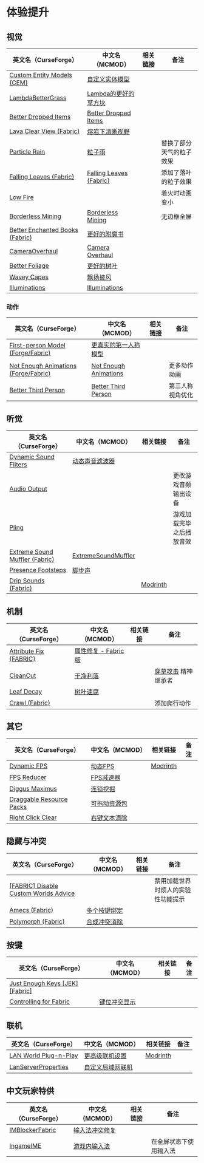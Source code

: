 # 体验提升

## 视觉

| 英文名（CurseForge）                                                                                   | 中文名（MCMOD）                                                 | 相关链接 | 备注                     |
| ------------------------------------------------------------------------------------------------------ | --------------------------------------------------------------- | -------- | ------------------------ |
| [Custom Entity Models (CEM)](https://www.curseforge.com/minecraft/mc-mods/custom-entity-models-cem)    | [自定义实体模型](https://www.mcmod.cn/class/4138.html)          |          |                          |
| [LambdaBetterGrass](https://www.curseforge.com/minecraft/mc-mods/lambdabettergrass)                    | [Lambda的更好的草方块](https://www.mcmod.cn/class/4238.html)    |          |                          |
| [Better Dropped Items](https://www.curseforge.com/minecraft/mc-mods/better-dropped-items)              | [Better Dropped Items](https://www.mcmod.cn/class/2544.html)    |          |                          |
| [Lava Clear View (Fabric)](https://www.curseforge.com/minecraft/mc-mods/lava-clear-view-fabric)        | [熔岩下清晰视野](https://www.mcmod.cn/class/5080.html)          |          |                          |
| [Particle Rain](https://www.curseforge.com/minecraft/mc-mods/particle-rain)                            | [粒子雨](https://www.mcmod.cn/class/4897.html)                  |          | 替换了部分天气的粒子效果 |
| [Falling Leaves (Fabric)](https://www.curseforge.com/minecraft/mc-mods/falling-leaves-fabric)          | [Falling Leaves (Fabric)](https://www.mcmod.cn/class/4421.html) |          | 添加了落叶的粒子效果     |
| [Low Fire](https://www.curseforge.com/minecraft/mc-mods/low-fire)                                      |                                                                 |          | 着火时动画变小           |
| [Borderless Mining](https://www.curseforge.com/minecraft/mc-mods/borderless-mining)                    | [Borderless Mining](https://www.mcmod.cn/class/5388.html)       |          | 无边框全屏               |
| [Better Enchanted Books (Fabric)](https://www.curseforge.com/minecraft/mc-mods/better-enchanted-books) | [更好的附魔书](https://www.mcmod.cn/class/4331.html)            |          |                          |
| [CameraOverhaul](https://www.curseforge.com/minecraft/mc-mods/cameraoverhaul)                          | [Camera Overhaul](https://www.mcmod.cn/class/5371.html)         |          |                          |
| [Better Foliage](https://www.curseforge.com/minecraft/mc-mods/better-foliage)                          | [更好的树叶](https://www.mcmod.cn/class/1128.html)              |          |                          |
| [Wavey Capes](https://www.curseforge.com/minecraft/mc-mods/waveycapes)                                 | [飘扬披风](https://www.mcmod.cn/class/4617.html)                |          |                          |
| [Illuminations](https://www.curseforge.com/minecraft/mc-mods/illuminations)                            | [Illuminations](https://www.mcmod.cn/class/1677.html)           |          |                          |

### 动作

| 英文名（CurseForge）                                                                                       | 中文名（MCMOD）                                               | 相关链接 | 备注             |
| ---------------------------------------------------------------------------------------------------------- | ------------------------------------------------------------- | -------- | ---------------- |
| [First-person Model (Forge/Fabric)](https://www.curseforge.com/minecraft/mc-mods/first-person-model)       | [更真实的第一人称模型](https://www.mcmod.cn/class/4391.html)  |          |                  |
| [Not Enough Animations (Forge/Fabric)](https://www.curseforge.com/minecraft/mc-mods/not-enough-animations) | [Not Enough Animations](https://www.mcmod.cn/class/4378.html) |          | 更多动作动画     |
| [Better Third Person](https://www.curseforge.com/minecraft/mc-mods/better-third-person)                    | [Better Third Person](https://www.mcmod.cn/class/3492.html)   |          | 第三人称视角优化 |

## 听觉

| 英文名（CurseForge）                                                                                        | 中文名（MCMOD）                                             | 相关链接                                                   | 备注                     |
| ----------------------------------------------------------------------------------------------------------- | ----------------------------------------------------------- | ---------------------------------------------------------- | ------------------------ |
| [Dynamic Sound Filters](https://www.curseforge.com/minecraft/mc-mods/dynamic-sound-filters)                 | [动态声音滤波器](https://www.mcmod.cn/class/3541.html)      |                                                            |                          |
| [Audio Output](https://www.curseforge.com/minecraft/mc-mods/audio-output)                                   |                                                             |                                                            | 更改游戏音频输出设备     |
| [Pling](https://www.curseforge.com/minecraft/mc-mods/pling)                                                 |                                                             |                                                            | 游戏加载完毕之后播放音效 |
| [Extreme Sound Muffler (Fabric)](https://www.curseforge.com/minecraft/mc-mods/extreme-sound-muffler-fabric) | [ExtremeSoundMuffler](https://www.mcmod.cn/class/5533.html) |                                                            |                          |
| [Presence Footsteps](https://www.curseforge.com/minecraft/mc-mods/presence-footsteps)                       | [脚步声](https://www.mcmod.cn/class/4753.html)              |                                                            |                          |
| [Drip Sounds (Fabric)](https://www.curseforge.com/minecraft/mc-mods/dripsounds-fabric)                      |                                                             | [Modrinth](https://www.modrinth.com/mod/dripsounds-fabric) |                          |

## 机制

| 英文名（CurseForge）                                                             | 中文名（MCMOD）                                             | 相关链接 | 备注                                                        |
| -------------------------------------------------------------------------------- | ----------------------------------------------------------- | -------- | ----------------------------------------------------------- |
| [Attribute Fix {FABRIC}](https://www.curseforge.com/minecraft/mc-mods/attribute) | [属性修复 - Fabric版](https://www.mcmod.cn/class/3225.html) |          |                                                             |
| [CleanCut](https://www.curseforge.com/minecraft/mc-mods/cleancut)                | [干净利落](https://www.mcmod.cn/class/3455.html)            |          | [穿草攻击](https://www.mcmod.cn/class/1465.html) 精神继承者 |
| [Leaf Decay](https://www.curseforge.com/minecraft/mc-mods/leaf-decay)            | [树叶速腐](https://www.mcmod.cn/class/3078.html)            |          |                                                             |
| [Crawl (Fabric)](https://www.curseforge.com/minecraft/mc-mods/crawl)             |                                                             |          | 添加爬行动作                                                |

## 其它

| 英文名（CurseForge）                                                                              | 中文名（MCMOD）                                      | 相关链接                                             | 备注 |
| ------------------------------------------------------------------------------------------------- | ---------------------------------------------------- | ---------------------------------------------------- | ---- |
| [Dynamic FPS](https://www.curseforge.com/minecraft/mc-mods/dynamic-fps)                           | [动态FPS](https://www.mcmod.cn/class/3074.html)      | [Modrinth](https://www.modrinth.com/mod/dynamic-fps) |      |
| [FPS Reducer](https://www.curseforge.com/minecraft/mc-mods/fps-reducer)                           | [FPS减速器](https://www.mcmod.cn/class/1815.html)    |                                                      |      |
| [Diggus Maximus](https://www.curseforge.com/minecraft/mc-mods/diggus-maximus)                     | [连锁挖掘](https://www.mcmod.cn/class/3080.html)     |                                                      |      |
| [Draggable Resource Packs](https://www.curseforge.com/minecraft/mc-mods/draggable-resource-packs) | [可拖动资源包](https://www.mcmod.cn/class/4654.html) |                                                      |      |
| [Right Click Clear](https://www.curseforge.com/minecraft/mc-mods/right-click-clear)               | [右键文本清除](https://www.mcmod.cn/class/2904.html) |                                                      |      |

## 隐藏与冲突

| 英文名（CurseForge）                                                                                                      | 中文名（MCMOD）                                      | 相关链接 | 备注                               |
| ------------------------------------------------------------------------------------------------------------------------- | ---------------------------------------------------- | -------- | ---------------------------------- |
| [[FABRIC] Disable Custom Worlds Advice](https://www.curseforge.com/minecraft/mc-mods/fabric-disable-custom-worlds-advice) |                                                      |          | 禁用加载世界时烦人的实验性功能提示 |
| [Amecs (Fabric)](https://www.curseforge.com/minecraft/mc-mods/amecs)                                                      | [多个按键绑定](https://www.mcmod.cn/class/2003.html) |          |                                    |
| [Polymorph (Fabric)](https://www.curseforge.com/minecraft/mc-mods/polymorph-fabric)                                       | [合成冲突消除](https://www.mcmod.cn/class/2895.html) |          |                                    |

## 按键

| 英文名（CurseForge）                                                                                    | 中文名（MCMOD）                                      | 相关链接 | 备注 |
| ------------------------------------------------------------------------------------------------------- | ---------------------------------------------------- | -------- | ---- |
| [Just Enough Keys [JEK] [Fabric]](https://www.curseforge.com/minecraft/mc-mods/just-enough-keys-fabric) |                                                      |          |      |
| [Controlling for Fabric](https://www.curseforge.com/minecraft/mc-mods/controlling-for-fabric)           | [键位冲突显示](https://www.mcmod.cn/class/3146.html) |          |      |

## 联机

| 英文名（CurseForge）                                                                      | 中文名（MCMOD）                                          | 相关链接                                       | 备注 |
| ----------------------------------------------------------------------------------------- | -------------------------------------------------------- | ---------------------------------------------- | ---- |
| [LAN World Plug-n-Play](https://www.curseforge.com/minecraft/mc-mods/mcwifipnp)           | [更高级联机设置](https://www.mcmod.cn/class/4498.html)   | [Modrinth](https://modrinth.com/mod/mcwifipnp) |      |
| [LanServerProperties](https://www.curseforge.com/minecraft/mc-mods/lan-server-properties) | [自定义局域网联机](https://www.mcmod.cn/class/2754.html) |                                                |      |

## 中文玩家特供

| 英文名（CurseForge）                                                            | 中文名（MCMOD）                                        | 相关链接 | 备注                   |
| ------------------------------------------------------------------------------- | ------------------------------------------------------ | -------- | ---------------------- |
| [IMBlockerFabric](https://www.curseforge.com/minecraft/mc-mods/imblockerfabric) | [输入法冲突修复](https://www.mcmod.cn/class/2840.html) |          |                        |
| [IngameIME](https://www.curseforge.com/minecraft/mc-mods/ingameime)             | [游戏内输入法](https://www.mcmod.cn/class/3786.html)   |          | 在全屏状态下使用输入法 |

